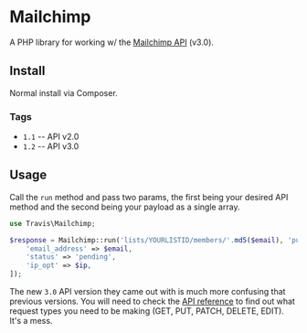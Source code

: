 # Mailchimp

A PHP library for working w/ the [Mailchimp API](http://apidocs.mailchimp.com/api/3.0/) (v3.0).

## Install

Normal install via Composer.

### Tags

- ``1.1`` -- API v2.0
- ``1.2`` -- API v3.0

## Usage

Call the ``run`` method and pass two params, the first being your desired API method and the second being your payload as a single array.

```php
use Travis\Mailchimp;

$response = Mailchimp::run('lists/YOURLISTID/members/'.md5($email), 'put', 'YOURAPIKEY', [
    'email_address' => $email,
    'status' => 'pending',
    'ip_opt' => $ip,
]);
```

The new ``3.0`` API version they came out with is much more confusing that previous versions.  You will need to check the [API reference](http://developer.mailchimp.com/documentation/mailchimp/reference/overview/) to find out what request types you need to be making (GET, PUT, PATCH, DELETE, EDIT).  It's a mess.
